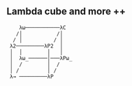 ## Lambda cube and more ++

```
    λω───────────λC
   /│           /│
  / │          / │
 λ2─────────λP2  │
 │  │        │   │
 │  λω_──────│───λPω_
 │  /        │  /
 │ /         │ /
 λ→ ─────────λP
```

